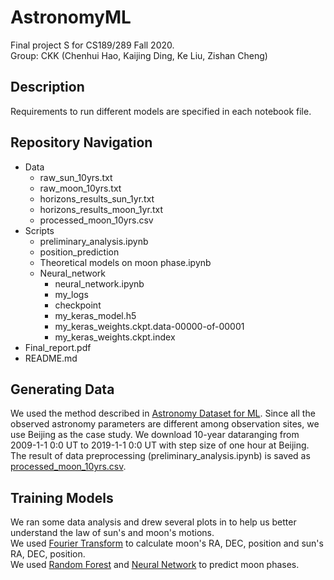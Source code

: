 # AstronomyML
Final project S for CS189/289 Fall 2020.  
Group: CKK (Chenhui Hao, Kaijing Ding, Ke Liu, Zishan Cheng)

## Description 

Requirements to run different models are specified in each notebook file. 

## Repository Navigation 
- Data
  - raw_sun_10yrs.txt
  - raw_moon_10yrs.txt
  - horizons_results_sun_1yr.txt
  - horizons_results_moon_1yr.txt
  - processed_moon_10yrs.csv
- Scripts  
  - preliminary_analysis.ipynb
  - position_prediction  
  - Theoretical models on moon phase.ipynb 
  - Neural_network
    - neural_network.ipynb  
    - my_logs
    - checkpoint
    - my_keras_model.h5
    - my_keras_weights.ckpt.data-00000-of-00001
    - my_keras_weights.ckpt.index
- Final_report.pdf  
- README.md  

## Generating Data
We used the method described in [Astronomy Dataset for ML](https://github.com/haochenhui97/AstronomyDatasetForML). Since all the observed astronomy parameters are different among observation sites, we use Beijing as the case study. We download 10-year dataranging from 2009-1-1 0:0 UT to 2019-1-1 0:0 UT with step size of one hour at Beijing. The result of data preprocessing (preliminary_analysis.ipynb) is saved as [processed_moon_10yrs.csv](https://github.com/haochenhui97/AstronomyML/blob/main/Data/processed_moon_10yrs.csv).

## Training Models
We ran some data analysis and drew several plots in []() to help us better understand the law of sun's and moon's motions.  
We used [Fourier Transform](https://github.com/haochenhui97/AstronomyML/blob/main/Scripts/position_prediction.ipynb) to calculate moon's RA, DEC, position and sun's RA, DEC, position.  
We used [Random Forest](https://github.com/haochenhui97/AstronomyML/blob/main/Scripts/Theoretical%20models%20on%20moon%20phase.ipynb) and [Neural Network](https://github.com/haochenhui97/AstronomyML/blob/main/Scripts/Neural_network/neural_network.ipynb) to predict moon phases.  
